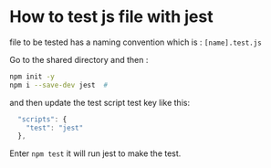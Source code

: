 # How to test js file with jest

file to be tested has a naming convention which is : `[name].test.js`

Go to the shared directory and then :

```bash
npm init -y
npm i --save-dev jest  #
```

and then update the test script test key like this:

```js
  "scripts": {
    "test": "jest"
  },

```

Enter `npm test` it will run jest to make the test.
